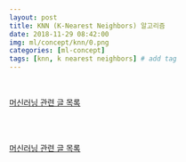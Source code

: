 ```yaml
---
layout: post
title: KNN (K-Nearest Neighbors) 알고리즘
date: 2018-11-29 08:42:00
img: ml/concept/knn/0.png
categories: [ml-concept] 
tags: [knn, k nearest neighbors] # add tag
---
```


<br>

[머신러닝 관련 글 목록](https://gaussian37.github.io/ml-concept-table/)

<br>







<br>

[머신러닝 관련 글 목록](https://gaussian37.github.io/ml-concept-table/)

<br>